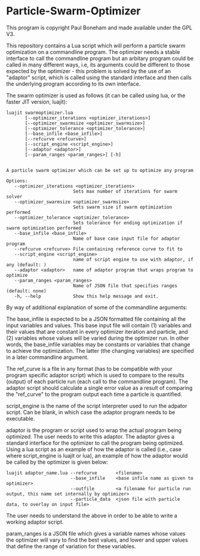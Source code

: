 # Particle-Swarm-Optimizer
This program is copyright Paul Boneham and made available under the GPL V3.

This repository contains a Lua script which will perform a particle swarm optimization on a
commandline program. The optimizer needs a stable interface to call the commandline program
but an arbitary program could be called in many different ways, i.e, its arguments could be
different to those expected by the optimizer - this problem is solved by the use of an "adaptor"
script, which is called using the standard interface and then calls the underlying program according 
to its own interface.

The swarm optimizer is used as follows (it can be called using lua, or the faster JIT version, luajit):

```
luajit swarmoptimizer.lua
       [--optimizer_iterations <optimizer_iterations>]
       [--optimizer_swarmsize <optimizer_swarmsize>]
       [--optimizer_tolerance <optimizer_tolerance>]
       [--base_infile <base_infile>] 
       [--refcurve <refcurve>]
       [--script_engine <script_engine>] 
       [--adaptor <adaptor>]
       [--param_ranges <param_ranges>] [-h]


A particle swarm optimizer which can be set up to optimize any program

Options:
   --optimizer_iterations <optimizer_iterations>
                         Sets max number of iterations for swarm solver
   --optimizer_swarmsize <optimizer_swarmsize>
                         Sets swarm size if swarm optimization performed
   --optimizer_tolerance <optimizer_tolerance>
                         Sets tolerance for ending optimization if swarm optimization performed
   --base_infile <base_infile>
                         Name of base case input file for adaptor program
   --refcurve <refcurve> File containing reference curve to fit to
   --script_engine <script_engine>
                         name of script engine to use with adaptor, if any (default: )
   --adaptor <adaptor>   name of adaptor program that wraps program to optimize
   --param_ranges <param_ranges>
                         Name of JSON file that specifies ranges (default: none)
   -h, --help            Show this help message and exit.
```

By way of additional explanation of some of the commandline arguments:

The base_infile is expected to be a JSON formatted file containing all the input variables and values.
This base input file will contain (1) variables and their values that are constant in every optimizer 
iteration and particle, and (2) variables whose values will be varied during the optimizer run. In other
words, the base_infile variables may be constants or variables that change to achieve the optimization. The latter
(the changing variables) are specified in a later commandline argument.

The ref_curve is a file in any format (has to be compatible with your program specific adaptor script) which is
used to compare to the results (output) of each particle run (each call to the commandline program). The adaptor
script should calculate a single error value as a result of comparing the "ref_curve" to the program output each
time a particle is quantified.

script_engine is the name of the script interpreter used to run the adpator script. Can be blank, in which case
the adaptor program needs to be executable.

adaptor is the program or script used to wrap the actual program being optimized. The user needs to write this adaptor.
The adaptor gives a standard interface for the optimizer to call the program being optimized. Using a lua script as an
example of how the adaptor is called (i.e., case where script_engine is luajit or lua), an example of how the adaptor 
would be called by the optimizer is given below:

    luajit adaptor_name.lua --refcurve       <filename> 
                            --base_infile    <base infile name as given to optimizer>
                            --outfile        <a filename for particle run output, this name set internally by optimizer>
                            --particle_data  <json file with particle data, to overlay on input file>

The user needs to understand the above in order to be able to write a working adaptor script.

param_ranges is a JSON file which gives a variable names whose values the optimizer will vary to find the best values, and lower and upper values 
that define the range of variation for these variables.
